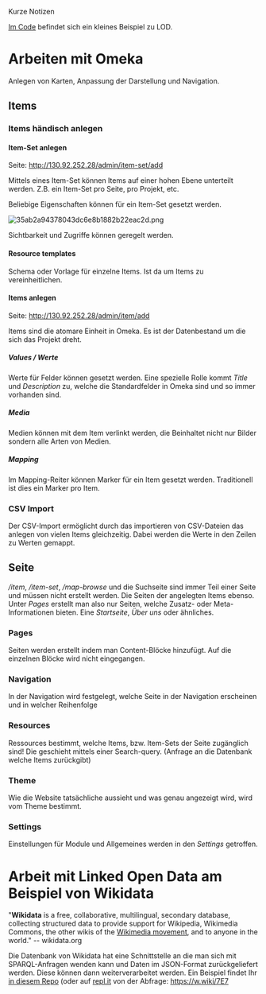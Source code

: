 Kurze Notizen

[Im Code](https://github.com/flicksolutions/Wikidata) befindet sich ein kleines Beispiel zu LOD.

# Arbeiten mit Omeka
Anlegen von Karten, Anpassung der Darstellung und Navigation.

## Items
### Items händisch anlegen

#### Item-Set anlegen
Seite: http://130.92.252.28/admin/item-set/add

Mittels eines Item-Set können Items auf einer hohen Ebene unterteilt werden. Z.B. ein Item-Set pro Seite, pro Projekt, etc.

Beliebige Eigenschaften können für ein Item-Set gesetzt werden.

![35ab2a94378043dc6e8b1882b22eac2d.png](35ab2a94378043dc6e8b1882b22eac2d.png)

Sichtbarkeit und Zugriffe können geregelt werden.

#### Resource templates

Schema oder Vorlage für einzelne Items. Ist da um Items zu vereinheitlichen.

#### Items anlegen

Seite: http://130.92.252.28/admin/item/add

Items sind die atomare Einheit in Omeka. Es ist der Datenbestand um die sich das Projekt dreht.

##### Values / Werte
Werte für Felder können gesetzt werden. Eine spezielle Rolle kommt _Title_ und _Description_ zu, welche die Standardfelder in Omeka sind und so immer vorhanden sind.

##### Media
Medien können mit dem Item verlinkt werden, die Beinhaltet nicht nur Bilder sondern alle Arten von Medien.

##### Mapping

Im Mapping-Reiter können Marker für ein Item gesetzt werden. Traditionell ist dies ein Marker pro Item.

### CSV Import
Der CSV-Import ermöglicht durch das importieren von CSV-Dateien das anlegen von vielen Items gleichzeitig. Dabei werden die Werte in den Zeilen zu Werten gemappt.
## Seite
_/item_, _/item-set_, _/map-browse_ und die Suchseite sind immer Teil einer Seite und müssen nicht erstellt werden. Die Seiten der angelegten Items ebenso. Unter _Pages_ erstellt man also nur Seiten, welche Zusatz- oder Meta-Informationen bieten. Eine *Startseite*, *Über uns* oder ähnliches.

### Pages

Seiten werden erstellt indem man Content-Blöcke hinzufügt. Auf die einzelnen Blöcke wird nicht eingegangen.

### Navigation

In der Navigation wird festgelegt, welche Seite in der Navigation erscheinen und in welcher Reihenfolge

### Resources

Ressources bestimmt, welche Items, bzw. Item-Sets der Seite zugänglich sind! Die geschieht mittels einer Search-query. (Anfrage an die Datenbank welche Items zurückgibt)

### Theme

Wie die Website tatsächliche aussieht und was genau angezeigt wird, wird vom Theme bestimmt.

### Settings

Einstellungen für Module und Allgemeines werden in den _Settings_ getroffen. 



# Arbeit mit Linked Open Data am Beispiel von Wikidata
"**Wikidata** is a free, collaborative, multilingual, secondary database, collecting structured data to provide support for Wikipedia, Wikimedia Commons, the other wikis of the [Wikimedia movement](https://www.wikidata.org/wiki/Help:Wikimedia "Help:Wikimedia"), and to anyone in the world." -- wikidata.org

Die Datenbank von Wikidata hat eine Schnittstelle an die man sich mit SPARQL-Anfragen wenden kann und Daten im JSON-Format zurückgeliefert werden. Diese können dann weiterverarbeitet werden. Ein Beispiel findet Ihr [in diesem Repo](https://flicksolutions.github.io/Wikidata/wikidata) (oder auf [repl.it](https://repl.it/join/vhrspsco-flicks) von der Abfrage: https://w.wiki/7E7
